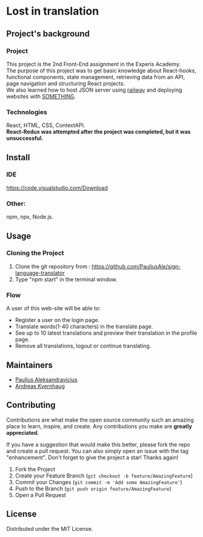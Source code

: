 # Lost in translation
## Project's background
### Project
This project is the 2nd Front-End assignment in the Experis Academy.<br/>
The purpose of this project was to get basic knowledge about React-hooks, functional components, state management, retrieving data from an API, page navigation and structuring React projects.<br/>
We also learned how to host JSON server using <a href="https://railway.app/">railway</a> and deploying websites with <a href="">SOMETHING</a>.

### Technologies
React, HTML, CSS, ContextAPI.<br/>
**React-Redux was attempted after the project was completed, but it was unsuccessful.**

## Install

### IDE
https://code.visualstudio.com/Download

### Other:
npm, npx, Node.js.

## Usage
### Cloning the Project
1. Clone the git repository from : https://github.com/PauliusAle/sign-language-translator
2. Type "npm start" in the terminal window.

### Flow
A user of this web-site will be able to:
- Register a user on the login page.
- Translate words(1-40 characters) in the translate page.
- See up to 10 latest translations and preview their translation in the profile page.
- Remove all translations, logout or continue translating.

## Maintainers
- <a href="https://www.linkedin.com/in/paulius-aleksandravicius-a12a01233/">Paulius Aleksandravicius</a>
- <a href="https://www.linkedin.com/in/kvernhaug/">Andreas Kvernhaug</a>

## Contributing
Contributions are what make the open source community such an amazing place to learn, inspire, and create. Any contributions you make are **greatly appreciated**.

If you have a suggestion that would make this better, please fork the repo and create a pull request. You can also simply open an issue with the tag "enhancement".
Don't forget to give the project a star! Thanks again!

1. Fork the Project
2. Create your Feature Branch (`git checkout -b feature/AmazingFeature`)
3. Commit your Changes (`git commit -m 'Add some AmazingFeature'`)
4. Push to the Branch (`git push origin feature/AmazingFeature`)
5. Open a Pull Request

## License
Distributed under the MIT License.
